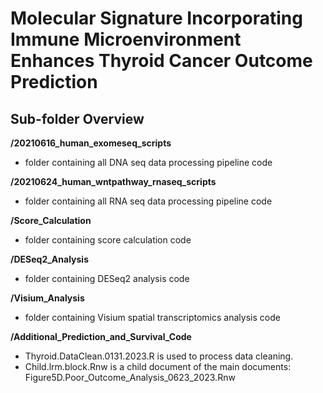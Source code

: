 # Molecular Signature Incorporating Immune Microenvironment Enhances Thyroid Cancer Outcome Prediction

## Sub-folder Overview

**/20210616_human_exomeseq_scripts**
- folder containing all DNA seq data processing pipeline code

**/20210624_human_wntpathway_rnaseq_scripts**
- folder containing all RNA seq data processing pipeline code

**/Score_Calculation**
- folder containing score calculation code

**/DESeq2_Analysis**
- folder containing DESeq2 analysis code

**/Visium_Analysis**
- folder containing Visium spatial transcriptomics analysis code

**/Additional_Prediction_and_Survival_Code**
- Thyroid.DataClean.0131.2023.R is used to process data cleaning.
- Child.lrm.block.Rnw is a child document of the main documents: Figure5D.Poor_Outcome_Analysis_0623_2023.Rnw
